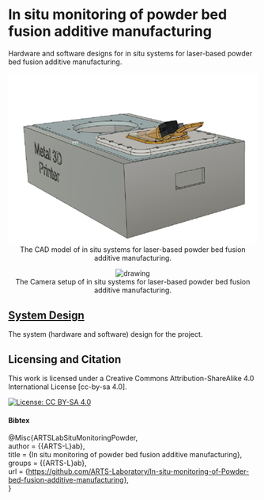 # In situ monitoring of powder bed fusion additive manufacturing
Hardware and software designs for in situ systems for laser-based powder bed fusion additive manufacturing.


<p align="center">
<img src="media/cad.png" alt="drawing" width="700"/> <br> 
The CAD model of in situ systems for laser-based powder bed fusion additive manufacturing. 
</p>
<p align="center">
</p>

<p align="center">
<img src="media/setup.jpg" alt="drawing" width="700"/> <br> 
The Camera setup of in situ systems for laser-based powder bed fusion additive manufacturing.  
</p>
<p align="center">
</p>


## [System Design](system_design)
The system (hardware and software) design for the project.



## Licensing and Citation

This work is licensed under a Creative Commons Attribution-ShareAlike 4.0 International License [cc-by-sa 4.0].

[![License: CC BY-SA 4.0](https://img.shields.io/badge/License-CC_BY--SA_4.0-lightgrey.svg)](https://creativecommons.org/licenses/by-sa/4.0/)

#### Bibtex

@Misc{ARTSLabSituMonitoringPowder,  
  author = {{ARTS-L}ab},  
  title  = {In situ monitoring of powder bed fusion additive manufacturing},  
  groups = {{ARTS-L}ab},  
  url    = {https://github.com/ARTS-Laboratory/In-situ-monitoring-of-Powder-bed-fusion-additive-manufacturing},  
}  

